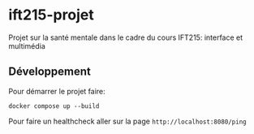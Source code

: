 # ift215-projet
Projet sur la santé mentale dans le cadre du cours IFT215: interface et multimédia

## Développement

Pour démarrer le projet faire:
```
docker compose up --build
```

Pour faire un healthcheck aller sur la page `http://localhost:8080/ping`